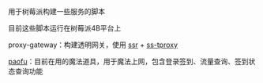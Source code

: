 ﻿用于树莓派构建一些服务的脚本

目前这些脚本运行在树莓派4B平台上

proxy-gateway：构建透明网关，使用 [ssr](https://github.com/shadowsocksrr/shadowsocksr-libev) + [ss-tproxy](https://github.com/zfl9/ss-tproxy)

[paofu](https://www.paofucloud.pw/auth/register?code=Kpds)：目前在用的魔法道具，用于魔法上网，包含登录签到、流量查询、签到状态查询功能
